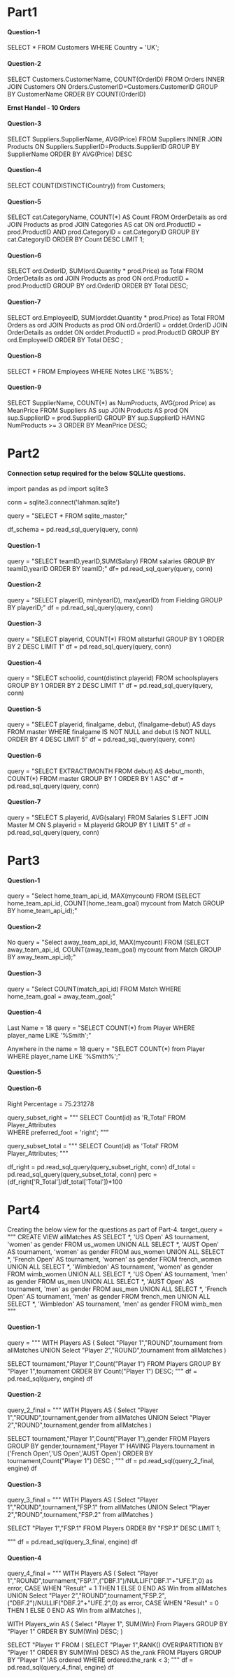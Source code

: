 # Part1

#### Question-1 
SELECT * FROM Customers WHERE Country = 'UK';

#### Question-2

SELECT Customers.CustomerName, COUNT(OrderID)
FROM Orders
INNER JOIN Customers ON Orders.CustomerID=Customers.CustomerID GROUP BY CustomerName ORDER BY COUNT(OrderID)

**Ernst Handel - 10 Orders**

#### Question-3
SELECT Suppliers.SupplierName, AVG(Price)
FROM Suppliers
INNER JOIN Products ON Suppliers.SupplierID=Products.SupplierID GROUP BY SupplierName ORDER BY AVG(Price) DESC

#### Question-4
SELECT COUNT(DISTINCT(Country)) from Customers;



#### Question-5
SELECT
    cat.CategoryName, 
    COUNT(*) AS Count
FROM
    OrderDetails as ord
  JOIN
    Products as prod
  JOIN
    Categories AS cat
  ON
      ord.ProductID = prod.ProductID
    AND
      prod.CategoryID = cat.CategoryID
GROUP BY
    cat.CategoryID
ORDER BY
    Count DESC
LIMIT 1;



#### Question-6
SELECT
    ord.OrderID,
    SUM(ord.Quantity * prod.Price) as Total
FROM
    OrderDetails as ord
  JOIN
    Products as prod
  ON
    ord.ProductID = prod.ProductID
GROUP BY
    ord.OrderID
ORDER BY
    Total DESC;

       

#### Question-7
SELECT
    ord.EmployeeID,
    SUM(orddet.Quantity * prod.Price) as Total
FROM
    Orders as ord
  JOIN
    Products as prod
  ON
    ord.OrderID = orddet.OrderID
  JOIN
    OrderDetails as orddet
  ON
    orddet.ProductID = prod.ProductID 
GROUP BY
    ord.EmployeeID
ORDER BY
    Total DESC ;

#### Question-8
SELECT * FROM Employees
WHERE Notes LIKE '%BS%';



#### Question-9
SELECT
    SupplierName,
    COUNT(*) as NumProducts,
    AVG(prod.Price) as MeanPrice
FROM
    Suppliers AS sup
  JOIN
    Products AS prod
  ON
    sup.SupplierID = prod.SupplierID
GROUP BY
    sup.SupplierID
HAVING
    NumProducts >= 3
ORDER BY
    MeanPrice DESC;

# Part2
#### Connection setup required for the below SQLLite questions.
import pandas as pd
import sqlite3

conn = sqlite3.connect('lahman.sqlite')

query = "SELECT * FROM sqlite_master;"

df_schema = pd.read_sql_query(query, conn)


#### Question-1
query = "SELECT teamID,yearID,SUM(Salary) FROM salaries GROUP BY teamID,yearID ORDER BY teamID;"
df= pd.read_sql_query(query, conn)

#### Question-2
query = "SELECT playerID, min(yearID), max(yearID) from Fielding GROUP BY playerID;"
df = pd.read_sql_query(query, conn)

#### Question-3
query = "SELECT playerid, COUNT(*)
                        FROM allstarfull
                        GROUP BY 1
                        ORDER BY 2 DESC
                        LIMIT 1"
df = pd.read_sql_query(query, conn)


#### Question-4
query = "SELECT schoolid, count(distinct playerid)
                        FROM schoolsplayers
                        GROUP BY 1
                        ORDER BY 2 DESC
                        LIMIT 1"
df = pd.read_sql_query(query, conn)      

#### Question-5
query = "SELECT playerid, finalgame, debut, (finalgame-debut) AS days
                        FROM master
                        WHERE finalgame IS NOT NULL and debut IS NOT NULL
                        ORDER BY 4 DESC
                        LIMIT 5"
df = pd.read_sql_query(query, conn) 

#### Question-6
query = "SELECT EXTRACT(MONTH FROM debut) AS debut_month, COUNT(*)
                        FROM master
                        GROUP BY 1
                        ORDER BY 1 ASC"
df = pd.read_sql_query(query, conn) 

#### Question-7
query = "SELECT S.playerid, AVG(salary)
                        FROM Salaries S LEFT JOIN Master M
                        ON S.playerid = M.playerid
                        GROUP BY 1
                        LIMIT 5"
df = pd.read_sql_query(query, conn) 

# Part3

#### Question-1
query = "Select home_team_api_id, MAX(mycount) FROM (SELECT home_team_api_id, COUNT(home_team_goal) mycount from Match GROUP BY home_team_api_id);"

#### Question-2
No
query = "Select away_team_api_id, MAX(mycount) FROM (SELECT away_team_api_id, COUNT(away_team_goal) mycount from Match GROUP BY away_team_api_id);"

#### Question-3
query = "Select COUNT(match_api_id) FROM Match WHERE home_team_goal = away_team_goal;"

#### Question-4
Last Name = 18
query = "SELECT COUNT(*) from Player WHERE player_name LIKE '%Smith';"

Anywhere in the name = 18
query = "SELECT COUNT(*) from Player WHERE player_name LIKE '%Smith%';"

#### Question-5



#### Question-6
Right Percentage = 75.231278

query_subset_right = """
    SELECT 
    Count(id) as \'R_Total\'
    FROM Player_Attributes  
    WHERE preferred_foot = \'right\';
"""

query_subset_total = """
    SELECT 
    Count(id) as \'Total\'
    FROM Player_Attributes; 
"""

df_right = pd.read_sql_query(query_subset_right, conn)
df_total = pd.read_sql_query(query_subset_total, conn)
perc = (df_right['R_Total']/df_total['Total'])*100

# Part4
Creating the below view for the questions as part of Part-4.
target_query = """
CREATE VIEW allMatches AS
SELECT *, 'US Open' AS tournament, 'women' as gender FROM us_women
UNION ALL
SELECT *, 'AUST Open' AS tournament, 'women' as gender FROM aus_women
UNION ALL
SELECT *, 'French Open' AS tournament, 'women' as gender FROM french_women
UNION ALL
SELECT *, 'Wimbledon' AS tournament, 'women' as gender FROM wimb_women
UNION ALL
SELECT *, 'US Open' AS tournament, 'men' as gender FROM us_men
UNION ALL
SELECT *, 'AUST Open' AS tournament, 'men' as gender FROM aus_men
UNION ALL
SELECT *, 'French Open' AS tournament, 'men' as gender FROM french_men
UNION ALL
SELECT *, 'Wimbledon' AS tournament, 'men' as gender FROM wimb_men
"""

#### Question-1
query = """
WITH Players AS
(
Select \"Player 1\",\"ROUND\",tournament 
from 
allMatches 
UNION
Select \"Player 2\",\"ROUND\",tournament 
from 
allMatches 
)

SELECT 
tournament,\"Player 1\",Count(\"Player 1\") 
FROM Players
GROUP BY \"Player 1\",tournament
ORDER BY Count(\"Player 1\") DESC;
"""
df = pd.read_sql(query, engine)
df
#### Question-2
query_2_final = """
WITH Players AS
(
Select \"Player 1\",\"ROUND\",tournament,gender
from 
allMatches 
UNION
Select \"Player 2\",\"ROUND\",tournament,gender 
from 
allMatches 
)

SELECT 
tournament,\"Player 1\",Count(\"Player 1\"),gender 
FROM Players
GROUP BY gender,tournament,\"Player 1\"
HAVING Players.tournament in ('French Open','US Open','AUST Open') 
ORDER BY tournament,Count(\"Player 1\") DESC
;
"""
df = pd.read_sql(query_2_final, engine)
df
#### Question-3
query_3_final = """
WITH Players AS
(
Select \"Player 1\",\"ROUND\",tournament,\"FSP.1\" 
from 
allMatches 
UNION
Select \"Player 2\",\"ROUND\",tournament,\"FSP.2\" 
from 
allMatches 
)

SELECT 
\"Player 1\",\"FSP.1\" 
FROM Players
ORDER BY \"FSP.1\" DESC LIMIT 1;

"""
df = pd.read_sql(query_3_final, engine)
df

#### Question-4
query_4_final = """
WITH Players AS
(
Select 
\"Player 1\",\"ROUND\",tournament,\"FSP.1\",(\"DBF.1\")/NULLIF(\"DBF.1\"+\"UFE.1\",0) as error, 
CASE 
WHEN \"Result\" = 1 THEN 1 ELSE 0 END AS Win 
from 
allMatches 
UNION
Select \"Player 2\",\"ROUND\",tournament,\"FSP.2\",(\"DBF.2\")/NULLIF(\"DBF.2\"+\"UFE.2\",0) as error, 
CASE 
WHEN \"Result\" = 0 THEN 1 ELSE 0 END AS Win 
from 
allMatches 
),

WITH Players_win AS
(
Select \"Player 1\", SUM(Win)
From Players
GROUP BY \"Player 1\"
ORDER BY SUM(Win) DESC;
)

SELECT \"Player 1\"
FROM
(
SELECT \"Player 1\",RANK() OVER(PARTITION BY \"Player 1\" ORDER BY SUM(Win) DESC) AS the_rank
FROM Players
GROUP BY \"Player 1\"
)AS ordered
WHERE ordered.the_rank < 3;
"""
df = pd.read_sql(query_4_final, engine)
df